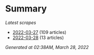 # Summary
*Latest scrapes*
* [2022-03-27](https://github.com/nuuuwan/news_lk/blob/data/news_lk.2022-03-27.json) (109 articles)
* [2022-03-28](https://github.com/nuuuwan/news_lk/blob/data/news_lk.2022-03-28.json) (13 articles)

*Generated at 02:38AM, March 28, 2022*